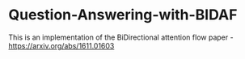 # Question-Answering-with-BIDAF
This is an implementation of the BiDirectional attention flow paper - https://arxiv.org/abs/1611.01603
